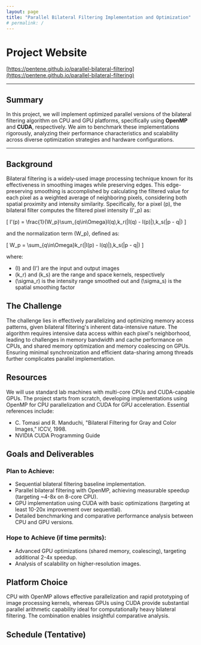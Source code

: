 ```yaml
---
layout: page
title: "Parallel Bilateral Filtering Implementation and Optimization"
# permalink: /
---
```


<!-- ## Team Members
Zhaowei Zhang, Eric Zhu -->

# Project Website

[https://pentene.github.io/parallel-bilateral-filtering](https://pentene.github.io/parallel-bilateral-filtering)

---

## Summary

In this project, we will implement optimized parallel versions of the bilateral filtering algorithm on CPU and GPU platforms, specifically using **OpenMP** and **CUDA**, respectively. We aim to benchmark these implementations rigorously, analyzing their performance characteristics and scalability across diverse optimization strategies and hardware configurations.

---

## Background

Bilateral filtering is a widely-used image processing technique known for its effectiveness in smoothing images while preserving edges. This edge-preserving smoothing is accomplished by calculating the filtered value for each pixel as a weighted average of neighboring pixels, considering both spatial proximity and intensity similarity. Specifically, for a pixel \(p\), the bilateral filter computes the filtered pixel intensity \(I'_p\) as:

\[
I'(p) = \frac{1}{W_p}\sum_{q\in\Omega}I(q)\,k_r(\|I(q) - I(p)\|)\,k_s(\|p - q\|)
\]

and the normalization term \(W_p\), defined as:

\[
W_p = \sum_{q\in\Omega}k_r(\|I(p) - I(q)\|)\,k_s(\|p - q\|)
\]

where:

- \(I\) and \(I'\) are the input and output images
- \(k_r\) and \(k_s\) are the range and space kernels, respectively
- \(\sigma_r\) is the intensity range smoothed out and \(\sigma_s\) is the spatial smoothing factor

## The Challenge
The challenge lies in effectively parallelizing and optimizing memory access patterns, given bilateral filtering's inherent data-intensive nature. The algorithm requires intensive data access within each pixel's neighborhood, leading to challenges in memory bandwidth and cache performance on CPUs, and shared memory optimization and memory coalescing on GPUs. Ensuring minimal synchronization and efficient data-sharing among threads further complicates parallel implementation.

## Resources
We will use standard lab machines with multi-core CPUs and CUDA-capable GPUs. The project starts from scratch, developing implementations using OpenMP for CPU parallelization and CUDA for GPU acceleration. Essential references include:
- C. Tomasi and R. Manduchi, "Bilateral Filtering for Gray and Color Images," ICCV, 1998.
- NVIDIA CUDA Programming Guide

## Goals and Deliverables
### Plan to Achieve:
- Sequential bilateral filtering baseline implementation.
- Parallel bilateral filtering with OpenMP, achieving measurable speedup (targeting ~4-8x on 8-core CPU).
- GPU implementation using CUDA with basic optimizations (targeting at least 10-20x improvement over sequential).
- Detailed benchmarking and comparative performance analysis between CPU and GPU versions.

### Hope to Achieve (if time permits):
- Advanced GPU optimizations (shared memory, coalescing), targeting additional 2-4x speedup.
- Analysis of scalability on higher-resolution images.

## Platform Choice
CPU with OpenMP allows effective parallelization and rapid prototyping of image processing kernels, whereas GPUs using CUDA provide substantial parallel arithmetic capability ideal for computationally heavy bilateral filtering. The combination enables insightful comparative analysis.

## Schedule (Tentative)


